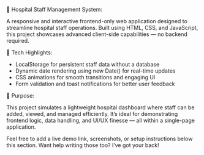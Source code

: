 🏥 Hospital Staff Management System:

A responsive and interactive frontend-only web application designed to streamline hospital staff operations. Built using HTML, CSS, and JavaScript, this project showcases advanced client-side capabilities — no backend required.


🔧 Tech Highlights:
- LocalStorage for persistent staff data without a database
- Dynamic date rendering using new Date() for real-time updates
- CSS animations for smooth transitions and engaging UI
- Form validation and toast notifications for better user feedback


🎯 Purpose:

This project simulates a lightweight hospital dashboard where staff can be added, viewed, and managed efficiently. It’s ideal for demonstrating frontend logic, data handling, and UI/UX finesse — all within a single-page application.


Feel free to add a live demo link, screenshots, or setup instructions below this section. Want help writing those too? I’ve got your back!

